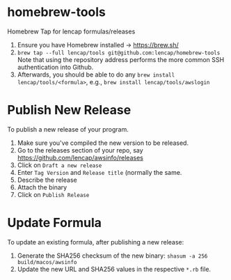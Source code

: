 # homebrew-tools
Homebrew Tap for lencap formulas/releases

1. Ensure you have Homebrew installed -> https://brew.sh/
2. `brew tap --full lencap/tools git@github.com:lencap/homebrew-tools` Note that using the repository address performs the more common SSH authentication into Github.
3. Afterwards, you should be able to do any `brew install lencap/tools/<formula>`, e.g., `brew install lencap/tools/awslogin`

# Publish New Release
To publish a new release of your program.

1. Make sure you've compiled the new version to be released.
2. Go to the releases section of your repo, say https://github.com/lencap/awsinfo/releases
3. Click on `Draft a new release`
4. Enter `Tag Version` and `Release title` (normally the same.
5. Describe the release
6. Attach the binary
7. Click on `Publish Release`

# Update Formula
To update an existing formula, after publishing a new release:

1. Generate the SHA256 checksum of the new binary: `shasum -a 256 build/macos/awsinfo`
2. Update the new URL and SHA256 values in the respective `*.rb` file.
